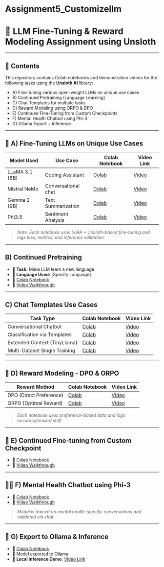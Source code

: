 # Assignment5_Customizellm

# 🧠 LLM Fine-Tuning & Reward Modeling Assignment using Unsloth
---

## 📁 Contents

This repository contains Colab notebooks and demonstration videos for the following tasks using the **Unsloth AI** library:

- A) Fine-tuning various open-weight LLMs on unique use cases  
- B) Continued Pretraining (Language Learning)  
- C) Chat Templates for multiple tasks  
- D) Reward Modeling using ORPO & DPO  
- E) Continued Fine-Tuning from Custom Checkpoints  
- F) Mental Health Chatbot using Phi-3  
- G) Ollama Export + Inference  
---

## 🧩 A) Fine-Tuning LLMs on Unique Use Cases

| Model Used       | Use Case            | Colab Notebook | Video Link |
|------------------|---------------------|----------------|------------|
| LLaMA 3.1 (8B)   | Coding Assistant    | [Colab]()     | [Video](https://youtu.be/g1GIxGEVRa0) |
| Mistral NeMo     | Conversational chat  | [Colab](https://colab.research.google.com/drive/1FPYlz8vdaGCHA-6vipkUzJDZQB9Bxe17#scrollTo=05ae6956)     | [Video](https://youtu.be/o-4VjLK0AFw) |
| Gemma 2 (9B)     | Text Summarization   | [Colab](https://colab.research.google.com/drive/1X3nYiYiZjdCMgBQ7SJGCaZeLVUqOwtz0)     | [Video](https://youtu.be/Lr6QMYuhTSI) |
| Phi3.5           | Sentiment Analysis   | [Colab](https://colab.research.google.com/drive/181ccUJMnpajYeQLkEpnB_ZSSfotSEm0A)     | [Video](#) |

> *Note: Each notebook uses LoRA + Unsloth-based fine-tuning and logs loss, metrics, and inference validation.*

---

##  B) Continued Pretraining

- 🧾 **Task:** Make LLM learn a new language  
- 📘 **Language Used:** [Specify Language]  
- 🔗 [Colab Notebook](#)  
- 🎥 [Video Walkthrough](#)

---

##  C) Chat Templates Use Cases

| Task Type                      | Colab Notebook | Video Link |
|-------------------------------|----------------|------------|
| Conversational Chatbot        | [Colab](#)     | [Video](#) |
| Classification via Templates  | [Colab](#)     | [Video](#) |
| Extended Context (TinyLlama)  | [Colab](#)     | [Video](#) |
| Multi-Dataset Single Training | [Colab](#)     | [Video](#) |

---

## 🎯 D) Reward Modeling - DPO & ORPO

| Reward Method | Colab Notebook | Video Link |
|---------------|----------------|------------|
| DPO (Direct Preference) | [Colab](#) | [Video](#) |
| ORPO (Optimal Reward)   | [Colab](#) | [Video](#) |

> *Each notebook uses preference-based data and logs accuracy/reward shift.*

---

## 🧩 E) Continued Fine-tuning from Custom Checkpoint

- 🔗 [Colab Notebook](#)  
- 🎥 [Video Walkthrough](#)

---

## 🧘‍♀️ F) Mental Health Chatbot using Phi-3

- 🔗 [Colab Notebook](#)  
- 🎥 [Video Walkthrough](#)

> *Model is trained on mental health-specific conversations and validated via chat.*

---

## 🔁 G) Export to Ollama & Inference

- 🔗 [Colab Notebook](#)  
- 🔗 [Model exported to Ollama](#)  
- 🧪 **Local Inference Demo**: [Video Link](#)
